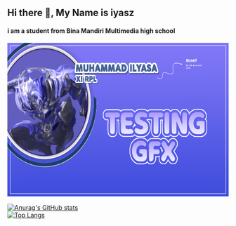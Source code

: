 ## Hi there 👋, My Name is iyasz
#### i am a student from Bina Mandiri Multimedia high school
<img src="bg.png" width="1000" height="350">

[![Anurag's GitHub stats](https://github-readme-stats.vercel.app/api?username=iyasz)](https://github.com/anuraghazra/github-readme-stats)
<br>
[![Top Langs](https://github-readme-stats.vercel.app/api/top-langs/?username=iyasz)](https://github.com/anuraghazra/github-readme-stats)
